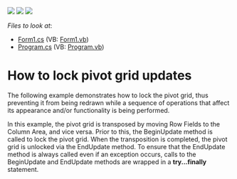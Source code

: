 <!-- default badges list -->
![](https://img.shields.io/endpoint?url=https://codecentral.devexpress.com/api/v1/VersionRange/128582293/10.2.5%2B)
[![](https://img.shields.io/badge/Open_in_DevExpress_Support_Center-FF7200?style=flat-square&logo=DevExpress&logoColor=white)](https://supportcenter.devexpress.com/ticket/details/E2723)
[![](https://img.shields.io/badge/📖_How_to_use_DevExpress_Examples-e9f6fc?style=flat-square)](https://docs.devexpress.com/GeneralInformation/403183)
<!-- default badges end -->
<!-- default file list -->
*Files to look at*:

* [Form1.cs](./CS/XtraPivotGrid_BeginEndUpdate/Form1.cs) (VB: [Form1.vb](./VB/XtraPivotGrid_BeginEndUpdate/Form1.vb))
* [Program.cs](./CS/XtraPivotGrid_BeginEndUpdate/Program.cs) (VB: [Program.vb](./VB/XtraPivotGrid_BeginEndUpdate/Program.vb))
<!-- default file list end -->
# How to lock pivot grid updates


<p>The following example demonstrates how to lock the pivot grid, thus preventing it from being redrawn while a sequence of operations that affect its appearance and/or functionality is being performed.</p><p>In this example, the pivot grid is transposed by moving Row Fields to the Column Area, and vice versa. Prior to this, the BeginUpdate method is called to lock the pivot grid. When the transposition is completed, the pivot grid is unlocked via the EndUpdate method. To ensure that the EndUpdate method is always called even if an exception occurs, calls to the BeginUpdate and EndUpdate methods are wrapped in a <strong>try...finally</strong> statement.</p>

<br/>


